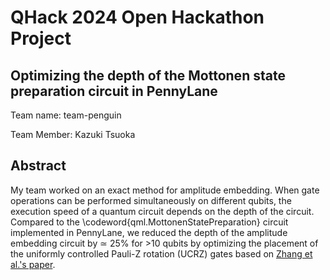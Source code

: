 # QHack 2024 Open Hackathon Project

## Optimizing the depth of the Mottonen state preparation circuit in PennyLane

Team name: team-penguin

Team Member: Kazuki Tsuoka

## Abstract

My team worked on an exact method for amplitude embedding. When gate operations can be performed simultaneously on different qubits, the execution speed of a quantum circuit depends on the depth of the circuit. Compared to the \codeword{qml.MottonenStatePreparation} circuit implemented in PennyLane, we reduced the depth of the amplitude embedding circuit by $\simeq$ 25\% for >10 qubits by optimizing the placement of the uniformly controlled Pauli-Z rotation (UCRZ) gates based on [Zhang et al.'s paper](https://arxiv.org/abs/2212.01002).
